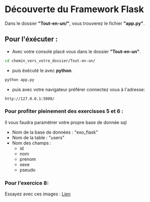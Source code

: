 # Découverte du Framework Flask

Dans le dossier **"Tout-en-un/"**, vous trouverez le fichier **"app.py"**.

## Pour l'éxécuter :

- Avec votre console placé vous dans le dossier **"Tout-en-un"**.
```bash
cd chemin_vers_votre_dossier/Tout-en-un/
```


- puis éxécuté le avec **python**.
```bash
python app.py
```


- puis avec votre navigateur préférer connectez vous à l'adresse:
```
http://127.0.0.1:5000/
```

### Pour profiter pleinement des exercisses 5 et 6 :
Il vous faudra paramètrer votre propre base de donnée sql
- Nom de la base de données : "exo_flask"
- Nom de la table : "users"
- Nom des champs :
	- id
	- nom
	- prenom
	- sexe
	- pseudo

### Pour l'exercice 8:
Essayez avec ces images : [Lien](https://github.com/myleott/mnist_png/blob/master/mnist_png.tar.gz)
